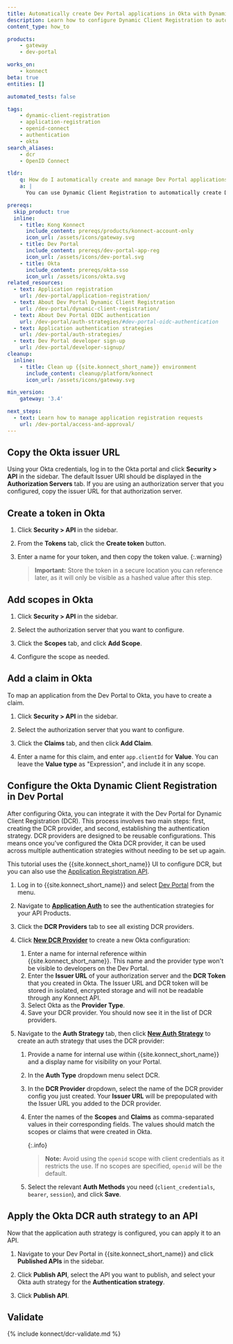 ```yaml
---
title: Automatically create Dev Portal applications in Okta with Dynamic Client Registration
description: Learn how to configure Dynamic Client Registration to automatically create Dev Portal applications in Okta.
content_type: how_to

products:
    - gateway
    - dev-portal

works_on:
    - konnect
beta: true
entities: []

automated_tests: false

tags:
    - dynamic-client-registration
    - application-registration
    - openid-connect
    - authentication
    - okta
search_aliases:
    - dcr
    - OpenID Connect

tldr:
    q: How do I automatically create and manage Dev Portal applications in Okta?
    a: |
      You can use Dynamic Client Registration to automatically create Dev Portal applications in Okta. First, create scopes and claims in Okta and copy your Issuer URL. Then, create a new DCR provider in your Dev Portal settings and create a new auth strategy for DCR.

prereqs:
  skip_product: true
  inline:
    - title: Kong Konnect
      include_content: prereqs/products/konnect-account-only
      icon_url: /assets/icons/gateway.svg
    - title: Dev Portal
      include_content: prereqs/dev-portal-app-reg
      icon_url: /assets/icons/dev-portal.svg
    - title: Okta
      include_content: prereqs/okta-sso
      icon_url: /assets/icons/okta.svg
related_resources:
  - text: Application registration
    url: /dev-portal/application-registration/
  - text: About Dev Portal Dynamic Client Registration
    url: /dev-portal/dynamic-client-registration/
  - text: About Dev Portal OIDC authentication
    url: /dev-portal/auth-strategies/#dev-portal-oidc-authentication
  - text: Application authentication strategies
    url: /dev-portal/auth-strategies/
  - text: Dev Portal developer sign-up
    url: /dev-portal/developer-signup/
cleanup:
  inline:
    - title: Clean up {{site.konnect_short_name}} environment
      include_content: cleanup/platform/konnect
      icon_url: /assets/icons/gateway.svg

min_version:
    gateway: '3.4'

next_steps:
  - text: Learn how to manage application registration requests
    url: /dev-portal/access-and-approval/
---
```


## Copy the Okta issuer URL

Using your Okta credentials, log in to the Okta portal and click **Security > API** in the sidebar. The default Issuer URI should be displayed in the **Authorization Servers** tab. If you are using an authorization server that you configured, copy the issuer URL for that authorization server.

## Create a token in Okta

1. Click **Security > API** in the sidebar.

3. From the **Tokens** tab, click the **Create token** button.

4. Enter a name for your token, and then copy the token value.
   {:.warning}
   > **Important:** Store the token in a secure location you can reference later, as it will only be visible as a hashed value after this step.

## Add scopes in Okta

1. Click **Security > API** in the sidebar.

3. Select the authorization server that you want to configure.

4. Click the **Scopes** tab, and click **Add Scope**.

1. Configure the scope as needed.

## Add a claim in Okta

To map an application from the Dev Portal to Okta, you have to create a claim.

1. Click **Security > API** in the sidebar.

3. Select the authorization server that you want to configure.

4. Click the **Claims** tab, and then click **Add Claim**.

5. Enter a name for this claim, and enter `app.clientId` for **Value**. You can leave the **Value type** as "Expression", and include it in any scope.

## Configure the Okta Dynamic Client Registration in Dev Portal

After configuring Okta, you can integrate it with the Dev Portal for Dynamic Client Registration (DCR). This process involves two main steps: first, creating the DCR provider, and second, establishing the authentication strategy. DCR providers are designed to be reusable configurations. This means once you've configured the Okta DCR provider, it can be used across multiple authentication strategies without needing to be set up again.

This tutorial uses the {{site.konnect_short_name}} UI to configure DCR, but you can also use the [Application Registration API](/api/konnect/application-auth-strategies/v2/#/operations/).

1. Log in to {{site.konnect_short_name}} and select [Dev Portal](https://cloud.konghq.com/portals/) from the menu.

2. Navigate to [**Application Auth**](https://cloud.konghq.com/portals/application-auth) to see the authentication strategies for your API Products.

3. Click the **DCR Providers** tab to see all existing DCR providers.

4. Click [**New DCR Provider**](https://cloud.konghq.com/portals/application-auth/dcr-provider/create) to create a new Okta configuration:
   1. Enter a name for internal reference within {{site.konnect_short_name}}. This name and the provider type won't be visible to developers on the Dev Portal.
   1. Enter the **Issuer URL** of your authorization server and the **DCR Token** that you created in Okta. The Issuer URL and DCR token will be stored in isolated, encrypted storage and will not be readable through any Konnect API.
   1. Select Okta as the **Provider Type**. 
   1. Save your DCR provider. You should now see it in the list of DCR providers.

7. Navigate to the **Auth Strategy** tab, then click [**New Auth Strategy**](https://cloud.konghq.com/portals/application-auth/auth-strategy/create) to create an auth strategy that uses the DCR provider:

   1. Provide a name for internal use within {{site.konnect_short_name}} and a display name for visibility on your Portal.
   1. In the **Auth Type** dropdown menu select DCR. 
   1. In the **DCR Provider** dropdown, select the name of the DCR provider config you just created. Your **Issuer URL** will be prepopulated with the Issuer URL you added to the DCR provider.
   1. Enter the names of the **Scopes** and **Claims** as comma-separated values in their corresponding fields. The values should match the scopes or claims that were created in Okta.

      {:.info}
      > **Note:**  Avoid using the `openid` scope with client credentials as it restricts the use. If no scopes are specified, `openid` will be the default.

   1. Select the relevant **Auth Methods** you need (`client_credentials`, `bearer`, `session`), and click **Save**.

## Apply the Okta DCR auth strategy to an API

Now that the application auth strategy is configured, you can apply it to an API.

1. Navigate to your Dev Portal in {{site.konnect_short_name}} and click **Published APIs** in the sidebar.

1. Click **Publish API**, select the API you want to publish, and select your Okta auth strategy for the **Authentication strategy**.

1. Click **Publish API**.

## Validate

{% include konnect/dcr-validate.md %}
